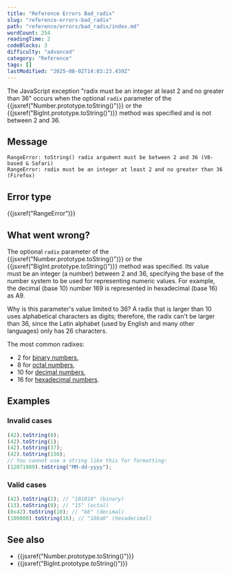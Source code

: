 ```yaml
---
title: "Reference Errors Bad_radix"
slug: "reference-errors-bad_radix"
path: "reference/errors/bad_radix/index.md"
wordCount: 254
readingTime: 2
codeBlocks: 3
difficulty: "advanced"
category: "Reference"
tags: []
lastModified: "2025-08-02T14:03:23.439Z"
---
```



The JavaScript exception "radix must be an integer at least 2 and no greater than 36"
occurs when the optional `radix` parameter of the
{{jsxref("Number.prototype.toString()")}} or
the {{jsxref("BigInt.prototype.toString()")}} method was specified and is not between 2
and 36.

## Message

```plain
RangeError: toString() radix argument must be between 2 and 36 (V8-based & Safari)
RangeError: radix must be an integer at least 2 and no greater than 36 (Firefox)
```

## Error type

{{jsxref("RangeError")}}

## What went wrong?

The optional `radix` parameter of the
{{jsxref("Number.prototype.toString()")}} or
the {{jsxref("BigInt.prototype.toString()")}} method was specified. Its value must be an
integer (a number) between 2 and 36, specifying the base of the number system to be used
for representing numeric values. For example, the decimal (base 10) number 169 is
represented in hexadecimal (base 16) as A9.

Why is this parameter's value limited to 36? A radix that is larger than 10 uses
alphabetical characters as digits; therefore, the radix can't be larger than 36, since
the Latin alphabet (used by English and many other languages) only has 26 characters.

The most common radixes:

- 2 for [binary numbers](https://en.wikipedia.org/wiki/Binary_number),
- 8 for [octal numbers](https://en.wikipedia.org/wiki/Octal),
- 10 for [decimal numbers](https://en.wikipedia.org/wiki/Decimal),
- 16 for [hexadecimal numbers](https://en.wikipedia.org/wiki/Hexadecimal).

## Examples

### Invalid cases

```js example-bad
(42).toString(0);
(42).toString(1);
(42).toString(37);
(42).toString(150);
// You cannot use a string like this for formatting:
(12071989).toString("MM-dd-yyyy");
```

### Valid cases

```js example-good
(42).toString(2); // "101010" (binary)
(13).toString(8); // "15" (octal)
(0x42).toString(10); // "66" (decimal)
(100000).toString(16); // "186a0" (hexadecimal)
```

## See also

- {{jsxref("Number.prototype.toString()")}}
- {{jsxref("BigInt.prototype.toString()")}}
